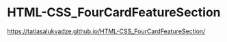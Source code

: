 # HTML-CSS_FourCardFeatureSection
https://tatiasalukvadze.github.io/HTML-CSS_FourCardFeatureSection/
